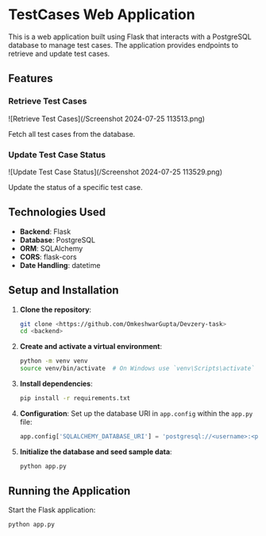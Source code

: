 # TestCases Web Application

This is a web application built using Flask that interacts with a PostgreSQL database to manage test cases. The application provides endpoints to retrieve and update test cases.

## Features

### Retrieve Test Cases

![Retrieve Test Cases](/Screenshot 2024-07-25 113513.png)

Fetch all test cases from the database.

### Update Test Case Status

![Update Test Case Status](/Screenshot 2024-07-25 113529.png)

Update the status of a specific test case.

## Technologies Used

- **Backend**: Flask
- **Database**: PostgreSQL
- **ORM**: SQLAlchemy
- **CORS**: flask-cors
- **Date Handling**: datetime

## Setup and Installation

1. **Clone the repository**:
    ```bash
    git clone <https://github.com/OmkeshwarGupta/Devzery-task>
    cd <backend>
    ```

2. **Create and activate a virtual environment**:
    ```bash
    python -m venv venv
    source venv/bin/activate  # On Windows use `venv\Scripts\activate`
    ```

3. **Install dependencies**:
    ```bash
    pip install -r requirements.txt
    ```

4. **Configuration**: Set up the database URI in `app.config` within the `app.py` file:
    ```python
    app.config['SQLALCHEMY_DATABASE_URI'] = 'postgresql://<username>:<password>@<host>/<database>'
    ```

5. **Initialize the database and seed sample data**:
    ```bash
    python app.py
    ```

## Running the Application

Start the Flask application:

```bash
python app.py
